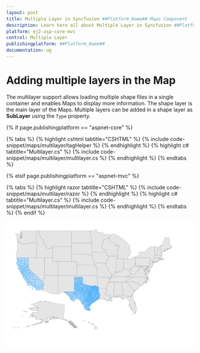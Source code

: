 ```yaml
---
layout: post
title: Multiple Layer in Syncfusion ##Platform_Name## Maps Component
description: Learn here all about Multiple Layer in Syncfusion ##Platform_Name## Maps component of Syncfusion Essential JS 2 and more.
platform: ej2-asp-core-mvc
control: Multiple Layer
publishingplatform: ##Platform_Name##
documentation: ug
---
```


# Adding multiple layers in the Map

The multilayer support allows loading multiple shape files in a single container and enables Maps to display more information. The shape layer is the main layer of the Maps. Multiple layers can be added in a shape layer as **SubLayer** using the `Type` property.

{% if page.publishingplatform == "aspnet-core" %}

{% tabs %}
{% highlight cshtml tabtitle="CSHTML" %}
{% include code-snippet/maps/multilayer/tagHelper %}
{% endhighlight %}
{% highlight c# tabtitle="Multilayer.cs" %}
{% include code-snippet/maps/multilayer/multilayer.cs %}
{% endhighlight %}
{% endtabs %}

{% elsif page.publishingplatform == "aspnet-mvc" %}

{% tabs %}
{% highlight razor tabtitle="CSHTML" %}
{% include code-snippet/maps/multilayer/razor %}
{% endhighlight %}
{% highlight c# tabtitle="Multilayer.cs" %}
{% include code-snippet/maps/multilayer/multilayer.cs %}
{% endhighlight %}
{% endtabs %}
{% endif %}



![Adding multiple layers in the Map](../images/How-to/multilayer.PNG)

